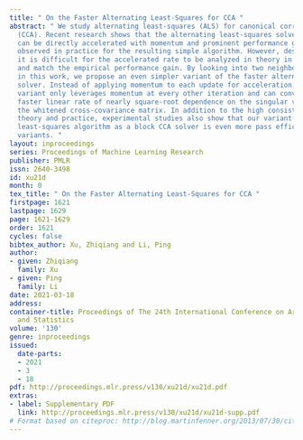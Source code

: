 ```yaml
---
title: " On the Faster Alternating Least-Squares for CCA "
abstract: " We study alternating least-squares (ALS) for canonical correlation analysis
  (CCA). Recent research shows that the alternating least-squares solver for k-CCA
  can be directly accelerated with momentum and prominent performance gain has been
  observed in practice for the resulting simple algorithm. However, despite the simplicity,
  it is difficult for the accelerated rate to be analyzed in theory in order to explain
  and match the empirical performance gain. By looking into two neighboring iterations,
  in this work, we propose an even simpler variant of the faster alternating least-squares
  solver. Instead of applying momentum to each update for acceleration, the proposed
  variant only leverages momentum at every other iteration and can converge at a provably
  faster linear rate of nearly square-root dependence on the singular value gap of
  the whitened cross-covariance matrix. In addition to the high consistency between
  theory and practice, experimental studies also show that our variant of the alternating
  least-squares algorithm as a block CCA solver is even more pass efficient than other
  variants. "
layout: inproceedings
series: Proceedings of Machine Learning Research
publisher: PMLR
issn: 2640-3498
id: xu21d
month: 0
tex_title: " On the Faster Alternating Least-Squares for CCA "
firstpage: 1621
lastpage: 1629
page: 1621-1629
order: 1621
cycles: false
bibtex_author: Xu, Zhiqiang and Li, Ping
author:
- given: Zhiqiang
  family: Xu
- given: Ping
  family: Li
date: 2021-03-18
address:
container-title: Proceedings of The 24th International Conference on Artificial Intelligence
  and Statistics
volume: '130'
genre: inproceedings
issued:
  date-parts:
  - 2021
  - 3
  - 18
pdf: http://proceedings.mlr.press/v130/xu21d/xu21d.pdf
extras:
- label: Supplementary PDF
  link: http://proceedings.mlr.press/v130/xu21d/xu21d-supp.pdf
# Format based on citeproc: http://blog.martinfenner.org/2013/07/30/citeproc-yaml-for-bibliographies/
---
```

